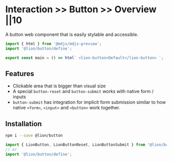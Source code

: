 # Interaction >> Button >> Overview ||10

A button web component that is easily stylable and accessible.

```js script
import { html } from '@mdjs/mdjs-preview';
import '@lion/button/define';
```

```js preview-story
export const main = () => html` <lion-button>Default</lion-button> `;
```

## Features

- Clickable area that is bigger than visual size
- A special `button-reset` and `button-submit` works with native form / inputs
- `button-submit` has integration for implicit form submission similar to how native `<form>`, `<input>` and `<button>` work together.

## Installation

```bash
npm i --save @lion/button
```

```js
import { LionButton, LionButtonReset, LionButtonSubmit } from '@lion/button';
// or
import '@lion/button/define';
```

